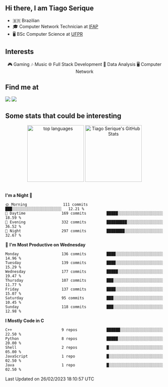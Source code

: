 
<h2> Hi there, I am Tiago Serique</h2>

<div>
	<ul>
		<li>🇧🇷 Brazilian</li>
		<li>🎓 Computer Network Technician at <a href="https://www.ifap.edu.br/">IFAP</a></li>
		<li>🖥️ BSc Computer Science at <a href="https://www.ufpr.br/portalufpr/">UFPR</a></li>
	</ul>
</div>


<h2>Interests</h2>

<div align="center">
	🎮 Gaming 🎶 Music 🌐 Full Stack Development 🎲 Data Analysis 🖥️ Computer Network
</div>

<h2>Find me at</h2>

<div>
	<a href="https://www.linkedin.com/in/tiago-serique"><img src="https://img.shields.io/badge/LinkedIn-0077B5?style=for-the-badge&logo=linkedin&logoColor=white"></a>
	<a href="https://www.instagram.com/tiago.serique/"><img src="https://img.shields.io/badge/Instagram-E4405F?style=for-the-badge&logo=instagram&logoColor=white"></a>
</div>

<h2>Some stats that could be interesting</h2>

<div align="center">
	<img height="180em" src="https://tiagoserique.vercel.app/api/top-langs/?layout=compact&theme=tokyonight&username=tiagoserique&langs_count=10&hide=makefile&exclude_repo=vim-mods" alt="top languages">
	<img height="180em" src="https://tiagoserique.vercel.app/api?username=tiagoserique&count_private=true&show_icons=true&theme=tokyonight&include_all_commits=true" alt="Tiago Serique's GitHub Stats">
</div> 

<br>

<!--START_SECTION:waka-->
**I'm a Night 🦉** 

```text
🌞 Morning                111 commits         ███░░░░░░░░░░░░░░░░░░░░░░   12.21 % 
🌆 Daytime                169 commits         █████░░░░░░░░░░░░░░░░░░░░   18.59 % 
🌃 Evening                332 commits         █████████░░░░░░░░░░░░░░░░   36.52 % 
🌙 Night                  297 commits         ████████░░░░░░░░░░░░░░░░░   32.67 % 
```
📅 **I'm Most Productive on Wednesday** 

```text
Monday                   136 commits         ████░░░░░░░░░░░░░░░░░░░░░   14.96 % 
Tuesday                  139 commits         ████░░░░░░░░░░░░░░░░░░░░░   15.29 % 
Wednesday                177 commits         █████░░░░░░░░░░░░░░░░░░░░   19.47 % 
Thursday                 107 commits         ███░░░░░░░░░░░░░░░░░░░░░░   11.77 % 
Friday                   137 commits         ████░░░░░░░░░░░░░░░░░░░░░   15.07 % 
Saturday                 95 commits          ███░░░░░░░░░░░░░░░░░░░░░░   10.45 % 
Sunday                   118 commits         ███░░░░░░░░░░░░░░░░░░░░░░   12.98 % 
```


**I Mostly Code in C** 

```text
C++                      9 repos             ██████░░░░░░░░░░░░░░░░░░░   22.50 % 
Python                   8 repos             █████░░░░░░░░░░░░░░░░░░░░   20.00 % 
Shell                    2 repos             █░░░░░░░░░░░░░░░░░░░░░░░░   05.00 % 
JavaScript               1 repo              █░░░░░░░░░░░░░░░░░░░░░░░░   02.50 % 
Java                     1 repo              █░░░░░░░░░░░░░░░░░░░░░░░░   02.50 % 
```




 Last Updated on 26/02/2023 18:10:57 UTC
<!--END_SECTION:waka-->
